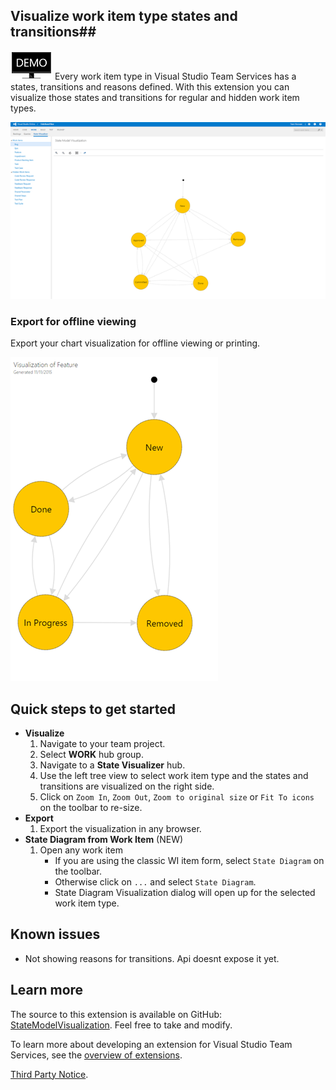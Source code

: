 ## Visualize work item type states and transitions##

[![Demo](images/wvizdemo.png)](https://channel9.msdn.com/Series/Visual-Studio-ALM-Rangers-Demos/VS-Team-Services-State-Model-Visualization-Extension) Every work item type in Visual Studio Team Services has a states, transitions and reasons defined. With this extension you can visualize those states and transitions for regular and hidden work item types.

![Visualize](images/Screen1-small.png)

### Export for offline viewing ###

Export your chart visualization for offline viewing or printing.

![Export](images/Screen2-small.png)

## Quick steps to get started ##

- **Visualize**
	1. Navigate to your team project.
	1. Select **WORK** hub group.
	1. Navigate to a **State Visualizer** hub.
	1. Use the left tree view to select work item type and the states and transitions are visualized on the right side.
	1. Click on `Zoom In`, `Zoom Out`, `Zoom to original size` or `Fit To icons` on the toolbar to re-size.
- **Export**
	1. Export the visualization in any browser.
- **State Diagram from Work Item** (NEW)
	1. Open any work item
		- If you are using the classic WI item form, select `State Diagram` on the toolbar.
		- Otherwise click on `...` and select `State Diagram`.
		- State Diagram Visualization dialog will open up for the selected work item type.

## Known issues ##

- Not showing reasons for transitions. Api doesnt expose it yet.

## Learn more ##

The source to this extension is available on GitHub: [StateModelVisualization](https://github.com/melborp/StateModelVisualization). Feel free to take and modify.

To learn more about developing an extension for Visual Studio Team Services, see the [overview of extensions](https://www.visualstudio.com/en-us/integrate/extensions/overview).

[Third Party Notice](https://marketplace.visualstudio.com/_apis/public/gallery/publisher/taavi-koosaar/extension/StateModelVisualization/latest/assetbyname/ThirdPartyNotice.txt).
